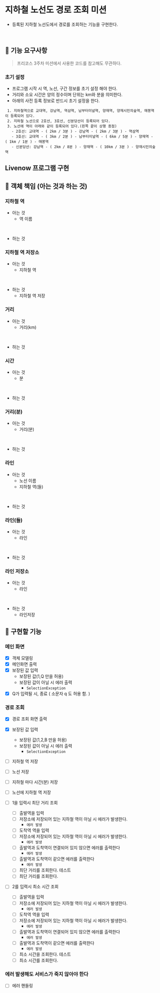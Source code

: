 # 지하철 노선도 경로 조회 미션
- 등록된 지하철 노선도에서 경로를 조회하는 기능을 구현한다.

<br>

## 🚀 기능 요구사항

> 프리코스 3주차 미션에서 사용한 코드를 참고해도 무관하다. 

### 초기 설정 
- 프로그램 시작 시 역, 노선, 구간 정보를 초기 설정 해야 한다.
- 거리와 소요 시간은 양의 정수이며 단위는 km와 분을 의미한다.
- 아래의 사전 등록 정보로 반드시 초기 설정을 한다.

```
 1. 지하철역으로 교대역, 강남역, 역삼역, 남부터미널역, 양재역, 양재시민의숲역, 매봉역이 등록되어 있다.
 2. 지하철 노선으로 2호선, 3호선, 신분당선이 등록되어 있다.
 3. 노선에 역이 아래와 같이 등록되어 있다.(왼쪽 끝이 상행 종점)
   - 2호선: 교대역 - ( 2km / 3분 ) - 강남역 - ( 2km / 3분 ) - 역삼역
   - 3호선: 교대역 - ( 3km / 2분 ) - 남부터미널역 - ( 6km / 5분 ) - 양재역 - ( 1km / 1분 ) - 매봉역
   - 신분당선: 강남역 - ( 2km / 8분 ) - 양재역 - ( 10km / 3분 ) - 양재시민의숲역
 ```
  
## Livenow 프로그램 구현
## 🚩 객체 책임 (아는 것과 하는 것)
### **지하철 역**
- 아는 것
    - 역 이름

<br>

- 하는 것
    

### **지하철 역 저장소**
- 아는 것
    - 지하철 역

<br>

- 하는 것
    - 지하철 역 저장
    
### **거리**
- 아는 것
    - 거리(km)

<br>

- 하는 것

### **시간**
- 아는 것
    - 분 

<br>

- 하는 것

### **거리(분)**
- 아는 것
    - 거리(분)

<br>

- 하는 것

### **라인**
- 아는 것
    - 노선 이름
    - 지하철 역(들)

<br>

- 하는 것

### **라인(들)**
- 아는 것
    - 라인

<br>

- 하는 것
### **라인 저장소**
- 아는 것
    - 라인

<br>

- 하는 것
    - 라인저장
    
    
## 🚩 구현할 기능
### **메인 화면** 
- [x] 객체 모델링
- [x] 메인화면 출력
- [x] 보장된 값 입력
    - 보장된 값(1,Q 만을 허용)
    - 보장된 값이 아닐 시 에러 출력
        - `SelectionException`
- [x] Q가 입력될 시, 종료 ( 소문자 q 도 허용 함. )

### **경로 조회** 
- [x] 경로 조회 화면 출력
- [x] 보장된 값 입력
    - 보장된 값(1,2,B 만을 허용)
    - 보장된 값이 아닐 시 에러 출력
        - `SelectionException`
- [ ] 지하철 역 저장 
- [ ] 노선 저장
- [ ] 지하철 마다 시간(분) 저장 
- [ ] 노선에 지하철 역 저장 


- [ ] 1을 입력시 최단 거리 조회
    - [ ] 출발역을 입력
    - [ ] 저장소에 저장되어 있는 지하철 역이 아닐 시 에러가 발생한다.
        - `에러 발생` 
    - [ ] 도착역 역을 입력 
    - [ ] 저장소에 저장되어 있는 지하철 역이 아닐 시 에러가 발생한다.
        - `에러 발생` 
    - [ ] 출발역과 도착역이 연결되어 있지 않으면 에러를 출력한다
        - `에러 발생`
    - [ ] 출발역과 도착역이 같으면 에러를 출력한다
        - `에러 발생`
    - [ ] 최단 거리를 조회한다. 테스트
    - [ ] 최단 거리를 조회한다.
    
- [ ] 2를 입력시 최소 시간 조회
    - [ ] 출발역을 입력
    - [ ] 저장소에 저장되어 있는 지하철 역이 아닐 시 에러가 발생한다.
        - `에러 발생` 
    - [ ] 도착역 역을 입력 
    - [ ] 저장소에 저장되어 있는 지하철 역이 아닐 시 에러가 발생한다.
        - `에러 발생` 
    - [ ] 출발역과 도착역이 연결되어 있지 않으면 에러를 출력한다
        - `에러 발생`
    - [ ] 출발역과 도착역이 같으면 에러를 출력한다
        - `에러 발생`
    - [ ] 최소 시간을 조회한다. 테스트
    - [ ] 최소 시간를 조회한다.
    
### **에러 발생해도 서비스가 죽지 않아야 한다**
- [ ] 에러 핸들링
